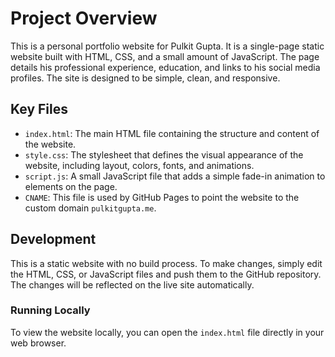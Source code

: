 # Project Overview

This is a personal portfolio website for Pulkit Gupta. It is a single-page static website built with HTML, CSS, and a small amount of JavaScript. The page details his professional experience, education, and links to his social media profiles. The site is designed to be simple, clean, and responsive.

## Key Files

*   `index.html`: The main HTML file containing the structure and content of the website.
*   `style.css`: The stylesheet that defines the visual appearance of the website, including layout, colors, fonts, and animations.
*   `script.js`: A small JavaScript file that adds a simple fade-in animation to elements on the page.
*   `CNAME`: This file is used by GitHub Pages to point the website to the custom domain `pulkitgupta.me`.

## Development

This is a static website with no build process. To make changes, simply edit the HTML, CSS, or JavaScript files and push them to the GitHub repository. The changes will be reflected on the live site automatically.

### Running Locally

To view the website locally, you can open the `index.html` file directly in your web browser.
